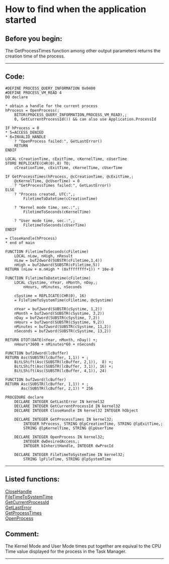 
# How to find when the application started

## Before you begin:
The GetProcessTimes function among other output parameters returns the creation time of the process.  
  
***  


## Code:
```foxpro  
#DEFINE PROCESS_QUERY_INFORMATION 0x0400
#DEFINE PROCESS_VM_READ 4
DO declare

* obtain a handle for the current process
hProcess = OpenProcess(;
	BITOR(PROCESS_QUERY_INFORMATION,PROCESS_VM_READ),;
	0, GetCurrentProcessId()) && can also use Application.ProcessId

IF hProcess = 0
* 5=ACCESS_DENIED
* 6=INVALID_HANDLE
	? "OpenProcess failed:", GetLastError()
	RETURN
ENDIF

LOCAL cCreationTime, cExitTime, cKernelTime, cUserTime
STORE REPLICATE(CHR(0),8) TO;
	cCreationTime, cExitTime, cKernelTime, cUserTime

IF GetProcessTimes(hProcess, @cCreationTime, @cExitTime,;
	@cKernelTime, @cUserTime) = 0
	? "GetProcessTimes failed:", GetLastError()
ELSE
	? "Process created, UTC:",;
		FiletimeToDatetime(cCreationTime)

	? "Kernel mode time, sec.:",;
		FiletimeToSeconds(cKernelTime)

	? "User mode time, sec.:",;
		FiletimeToSeconds(cUserTime)
ENDIF

= CloseHandle(hProcess)
* end of main

FUNCTION FiletimeToSeconds(cFiletime)
	LOCAL nLow, nHigh, nResult
	nLow = buf2dword(SUBSTR(cFiletime,1,4))
	nHigh = buf2dword(SUBSTR(cFiletime,5))
RETURN (nLow + m.nHigh * (0xffffffff+1)) * 10e-8

FUNCTION FiletimeToDatetime(cFiletime)
	LOCAL cSystime, nYear, nMonth, nDay,;
		nHours, nMinutes, nSeconds

	cSystime = REPLICATE(CHR(0), 16)
	= FileTimeToSystemTime(cFiletime, @cSystime)

	nYear = buf2word(SUBSTR(cSystime, 1,2))
	nMonth = buf2word(SUBSTR(cSystime, 3,2))
	nDay = buf2word(SUBSTR(cSystime, 7,2))
	nHours = buf2word(SUBSTR(cSystime, 9,2))
	nMinutes = buf2word(SUBSTR(cSystime, 11,2))
	nSeconds = buf2word(SUBSTR(cSystime, 13,2))
	
RETURN DTOT(DATE(nYear, nMonth, nDay)) +;
	nHours*3600 + nMinutes*60 + nSeconds

FUNCTION buf2dword(lcBuffer)
RETURN Asc(SUBSTR(lcBuffer, 1,1)) + ;
	BitLShift(Asc(SUBSTR(lcBuffer, 2,1)),  8) +;
	BitLShift(Asc(SUBSTR(lcBuffer, 3,1)), 16) +;
	BitLShift(Asc(SUBSTR(lcBuffer, 4,1)), 24)

FUNCTION buf2word(lcBuffer)
RETURN Asc(SUBSTR(lcBuffer, 1,1)) + ;
       Asc(SUBSTR(lcBuffer, 2,1)) * 256

PROCEDURE declare
	DECLARE INTEGER GetLastError IN kernel32
	DECLARE INTEGER GetCurrentProcessId IN kernel32
	DECLARE INTEGER CloseHandle IN kernel32 INTEGER hObject

	DECLARE INTEGER GetProcessTimes IN kernel32;
		INTEGER hProcess, STRING @lpCreationTime, STRING @lpExitTime,;
		STRING @lpKernelTime, STRING @lpUserTime

	DECLARE INTEGER OpenProcess IN kernel32;
		INTEGER dwDesiredAccess,;
		INTEGER bInheritHandle, INTEGER dwProcId

	DECLARE INTEGER FileTimeToSystemTime IN kernel32;
		STRING lpFileTime, STRING @lpSystemTime  
```  
***  


## Listed functions:
[CloseHandle](../libraries/kernel32/CloseHandle.md)  
[FileTimeToSystemTime](../libraries/kernel32/FileTimeToSystemTime.md)  
[GetCurrentProcessId](../libraries/kernel32/GetCurrentProcessId.md)  
[GetLastError](../libraries/kernel32/GetLastError.md)  
[GetProcessTimes](../libraries/kernel32/GetProcessTimes.md)  
[OpenProcess](../libraries/kernel32/OpenProcess.md)  

## Comment:
The Kernel Mode and User Mode times put together are equival to the CPU Time value displayed for the process in the Task Manager.  
  
***  

